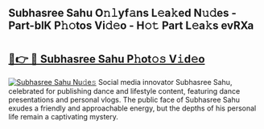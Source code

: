 ## Subhasree Sahu O𝚗𝚕yf𝚊ns L𝚎a𝚔ed N𝚞𝚍es - Part-blK P𝚑𝚘tos Vi𝚍𝚎o - H𝚘𝚝 Part L𝚎a𝚔s evRXa

# <h2><a href="http://kf13rqw.oniu.top/?m=Subhasree+Sahu">🔗👉 🔴 Subhasree Sahu P𝚑ot𝚘𝚜 V𝚒d𝚎o</a></h2>

[![Subhasree Sahu Nu𝚍e𝚜](https://i.imgur.com/0qMVB7G.gif)](http://kf13rqw.oniu.top/?m=Subhasree+Sahu)
Social media innovator Subhasree Sahu, celebrated for publishing dance and lifestyle content, featuring dance presentations and personal vlogs. The public face of Subhasree Sahu exudes a friendly and approachable energy, but the depths of his personal life remain a captivating mystery.  
